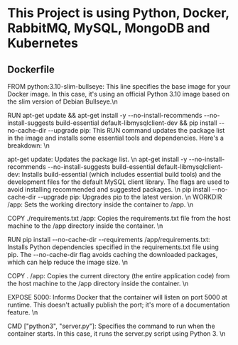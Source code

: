 # This Project is using Python, Docker, RabbitMQ, MySQL, MongoDB and Kubernetes 

## Dockerfile
FROM python:3.10-slim-bullseye: This line specifies the base image for your Docker image. In this case, it's using an official Python 3.10 image based on the slim version of Debian Bullseye.\n

RUN apt-get update && apt-get install -y --no-install-recommends --no-install-suggests build-essential default-libmysqlclient-dev && pip install --no-cache-dir --upgrade pip: This RUN command updates the package list in the image and installs some essential tools and dependencies. Here's a breakdown: \n

apt-get update: Updates the package list. \n
apt-get install -y --no-install-recommends --no-install-suggests build-essential default-libmysqlclient-dev: Installs build-essential (which includes essential build tools) and the development files for the default MySQL client library. The flags are used to avoid installing recommended and suggested packages. \n
pip install --no-cache-dir --upgrade pip: Upgrades pip to the latest version. \n
WORKDIR /app: Sets the working directory inside the container to /app. \n

COPY ./requirements.txt /app: Copies the requirements.txt file from the host machine to the /app directory inside the container. \n

RUN pip install --no-cache-dir --requirements /app/requirements.txt: Installs Python dependencies specified in the requirements.txt file using pip. The --no-cache-dir flag avoids caching the downloaded packages, which can help reduce the image size. \n

COPY . /app: Copies the current directory (the entire application code) from the host machine to the /app directory inside the container. \n

EXPOSE 5000: Informs Docker that the container will listen on port 5000 at runtime. This doesn't actually publish the port; it's more of a documentation feature. \n

CMD ["python3", "server.py"]: Specifies the command to run when the container starts. In this case, it runs the server.py script using Python 3. \n